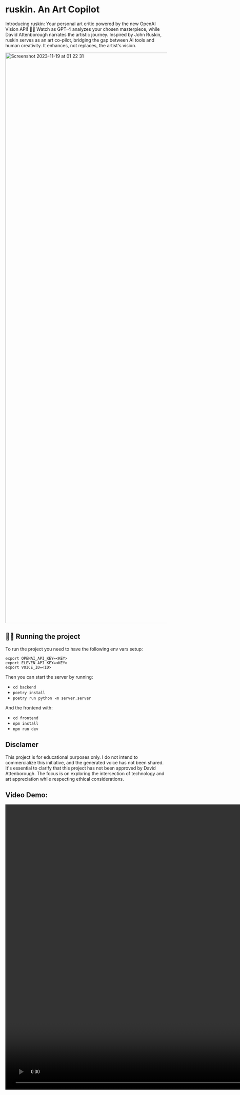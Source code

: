 # ruskin. An Art Copilot

Introducing ruskin: Your personal art critic powered by the new OpenAI Vision API! 🎨✨ Watch as GPT-4 analyzes your chosen masterpiece, while David Attenborough narrates the artistic journey. Inspired by John Ruskin, ruskin serves as an art co-pilot, bridging the gap between AI tools and human creativity. It enhances, not replaces, the artist's vision.


<img width="1778" alt="Screenshot 2023-11-19 at 01 22 31" src="https://github.com/afonso07/ruskin/assets/15581078/f1399bea-42c5-4092-9e09-f78639b89199">

## 🏃‍♀️ Running the project
To run the project you need to have the following env vars setup:

```
export OPENAI_API_KEY=<KEY>
export ELEVEN_API_KEY=<KEY>
export VOICE_ID=<ID>

```
Then you can start the server by running:
- `cd backend`
- `poetry install`
- `poetry run python -m server.server`

And the frontend with:
- `cd frontend`
- `npm install`
- `npm run dev`

## Disclamer
This project is for educational purposes only. I do not intend to commercialize this initiative, and the generated voice has not been shared. It's essential to clarify that this project has not been approved by David Attenborough. The focus is on exploring the intersection of technology and art appreciation while respecting ethical considerations. 

## Video Demo:
<video width="1778"  src="https://github.com/afonso07/ruskin/assets/15581078/2e683bdb-7be2-4b26-b427-2bfb59454505" >
